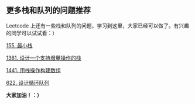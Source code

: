 ## 更多栈和队列的问题推荐

Leetcode 上还有一些栈和队列的问题，学习到这里，大家已经可以做了。有兴趣的同学可以试试看：）

[155. 最小栈](https://leetcode-cn.com/problems/min-stack/)

[1381. 设计一个支持增量操作的栈](https://leetcode-cn.com/problems/design-a-stack-with-increment-operation/)

[1441. 用栈操作构建数组](https://leetcode-cn.com/problems/build-an-array-with-stack-operations/)

[622. 设计循环队列](https://leetcode-cn.com/problems/design-circular-queue/)

**大家加油！：）**
